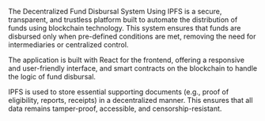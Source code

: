 The Decentralized Fund Disbursal System Using IPFS is a secure, transparent, and trustless platform built to automate the distribution of funds using blockchain technology. This system ensures that funds are disbursed only when pre-defined conditions are met, removing the need for intermediaries or centralized control.

The application is built with React for the frontend, offering a responsive and user-friendly interface, and smart contracts on the blockchain to handle the logic of fund disbursal.

IPFS is used to store essential supporting documents (e.g., proof of eligibility, reports, receipts) in a decentralized manner. This ensures that all data remains tamper-proof, accessible, and censorship-resistant.
